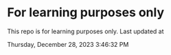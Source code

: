 # For learning purposes only
This repo is for learning purposes only.
Last updated at

Thursday, December 28, 2023 3:46:32 PM


